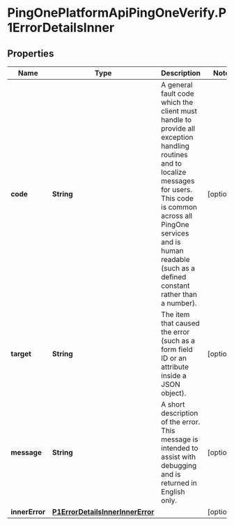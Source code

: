 # PingOnePlatformApiPingOneVerify.P1ErrorDetailsInner

## Properties

Name | Type | Description | Notes
------------ | ------------- | ------------- | -------------
**code** | **String** | A general fault code which the client must handle to provide all exception handling routines and to localize messages for users. This code is common across all PingOne services and is human readable (such as a defined constant rather than a number). | [optional] 
**target** | **String** | The item that caused the error (such as a form field ID or an attribute inside a JSON object). | [optional] 
**message** | **String** | A short description of the error. This message is intended to assist with debugging and is returned in English only. | [optional] 
**innerError** | [**P1ErrorDetailsInnerInnerError**](P1ErrorDetailsInnerInnerError.md) |  | [optional] 


